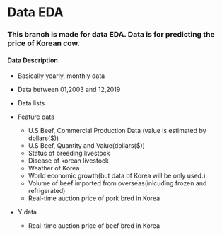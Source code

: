 # Data EDA

### This branch is made for data EDA. Data is for predicting the price of Korean cow.

#### Data Description
- Basically yearly, monthly data
- Data between 01,2003 and 12,2019
- Data lists
 - Feature data
   * U.S Beef, Commercial Production Data (value is estimated by dollars($))
   * U.S Beef, Quantity and Value(dollars($))
   * Status of breeding livestock
   * Disease of korean livestock 
   * Weather of Korea
   * World economic growth(but data of Korea will be only used.)
   * Volume of beef imported from overseas(inlcuding frozen and refrigerated)
   * Real-time auction price of pork bred in Korea
 
 - Y data
   * Real-time auction price of beef bred in Korea


